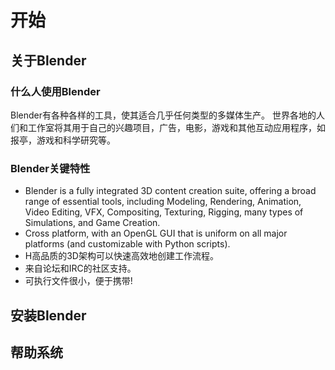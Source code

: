 
# 开始

## 关于Blender

### 什么人使用Blender

Blender有各种各样的工具，使其适合几乎任何类型的多媒体生产。 
世界各地的人们和工作室将其用于自己的兴趣项目，广告，电影，游戏和其他互动应用程序，如报亭，游戏和科学研究等。

### Blender关键特性

* Blender is a fully integrated 3D content creation suite, offering a broad range of essential tools, including Modeling, Rendering, Animation, Video Editing, VFX, Compositing, Texturing, Rigging, many types of Simulations, and Game Creation.
* Cross platform, with an OpenGL GUI that is uniform on all major platforms (and customizable with Python scripts).
* H高品质的3D架构可以快速高效地创建工作流程。
* 来自论坛和IRC的社区支持。
* 可执行文件很小，便于携带!



## 安装Blender

## 帮助系统
